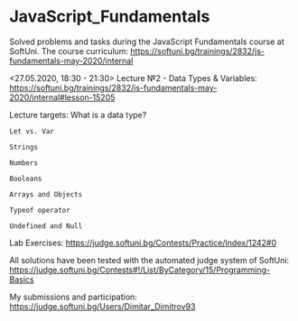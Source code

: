 # JavaScript_Fundamentals
 Solved problems and tasks during the JavaScript Fundamentals course at SoftUni. The course curriculum: https://softuni.bg/trainings/2832/js-fundamentals-may-2020/internal
 
 <27.05.2020, 18:30 - 21:30> Lecture №2 - Data Types & Variables:
 https://softuni.bg/trainings/2832/js-fundamentals-may-2020/internal#lesson-15205

 Lecture targets:
    What is a data type?
    
    Let vs. Var
    
    Strings
    
    Numbers
    
    Booleans
    
    Arrays and Objects
    
    Typeof operator
    
    Undefined and Null

 Lab Exercises:
 https://judge.softuni.bg/Contests/Practice/Index/1242#0

 All solutions have been tested with the automated judge system of SoftUni:
 https://judge.softuni.bg/Contests#!/List/ByCategory/15/Programming-Basics

 My submissions and participation:
 https://judge.softuni.bg/Users/Dimitar_Dimitrov93
